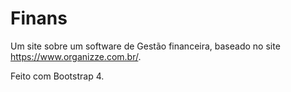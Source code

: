 # Finans

Um site sobre um software de Gestão financeira, baseado no site https://www.organizze.com.br/.

Feito com Bootstrap 4.
